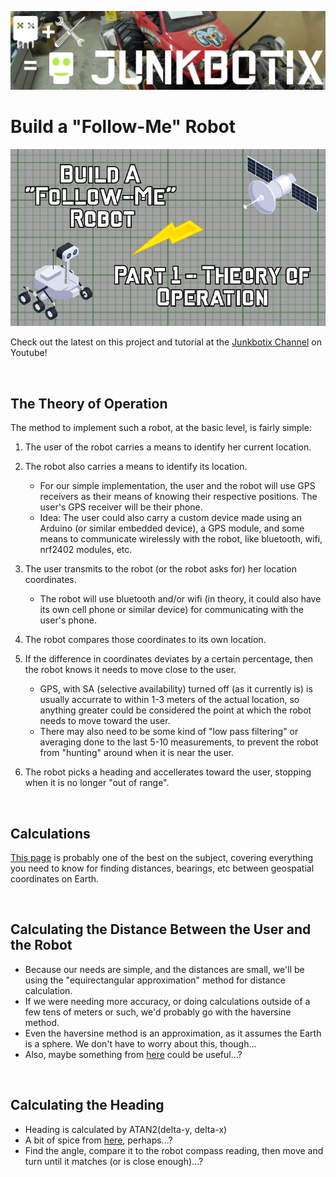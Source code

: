 ![Junkbotix Banner](https://raw.githubusercontent.com/junkbotix/build-a-follow-me-robot/main/images/banner-1024px.jpg)

# Build a "Follow-Me" Robot

![Introduction](./images/theory-720px.jpg)

Check out the latest on this project and tutorial at the [Junkbotix Channel](https://www.youtube.com/channel/UCNxQ47xBEYjD-mey_lxj9Aw) on Youtube!

<br>

## The Theory of Operation

The method to implement such a robot, at the basic level, is fairly simple:

1. The user of the robot carries a means to identify her current location.
2. The robot also carries a means to identify its location.

   * For our simple implementation, the user and the robot will use GPS receivers as their means of knowing their respective positions. The user's GPS receiver will be their phone. 
   * Idea: The user could also carry a custom device made using an Arduino (or similar embedded device), a GPS module, and some means to communicate wirelessly with the robot, like bluetooth, wifi, nrf2402 modules, etc.

3. The user transmits to the robot (or the robot asks for) her location coordinates.

    * The robot will use bluetooth and/or wifi (in theory, it could also have its own cell phone or similar device) for communicating with the user's phone.

4. The robot compares those coordinates to its own location.

5. If the difference in coordinates deviates by a certain percentage, then the robot knows it needs to move close to the user.

    * GPS, with SA (selective availability) turned off (as it currently is) is usually accurrate to within 1-3 meters of the actual location, so anything greater could be considered the point at which the robot needs to move toward the user.
    * There may also need to be some kind of "low pass filtering" or averaging done to the last 5-10 measurements, to prevent the robot from "hunting" around when it is near the user.

6. The robot picks a heading and accellerates toward the user, stopping when it is no longer "out of range".

<br>

## Calculations

[This page](https://www.movable-type.co.uk/scripts/latlong.html) is probably one of the best on the subject, covering everything you need to know for finding distances, bearings, etc between geospatial coordinates on Earth.

<br>

## Calculating the Distance Between the User and the Robot

* Because our needs are simple, and the distances are small, we'll be using the "equirectangular approximation" method for distance calculation.
* If we were needing more accuracy, or doing calculations outside of a few tens of meters or such, we'd probably go with the haversine method.
* Even the haversine method is an approximation, as it assumes the Earth is a sphere. We don't have to worry about this, though...
* Also, maybe something from [here](https://stackoverflow.com/questions/365826/calculate-distance-between-2-gps-coordinates) could be useful...?


<br>

## Calculating the Heading

* Heading is calculated by ATAN2(delta-y, delta-x)
* A bit of spice from [here](https://stackoverflow.com/questions/2676719/calculating-the-angle-between-the-line-defined-by-two-points), perhaps...?
* Find the angle, compare it to the robot compass reading, then move and turn until it matches (or is close enough)...?
